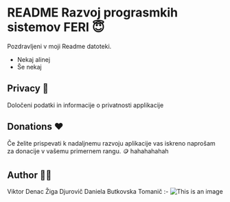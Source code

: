 # README Razvoj prograsmkih sistemov FERI :innocent:
Pozdravljeni v moji Readme datoteki. 

- Nekaj alinej
- Še nekaj

## Privacy :closed_lock_with_key:
Določeni podatki in informacije o privatnosti applikacije

## Donations :heart:
Če želite prispevati k nadaljnemu razvoju aplikacije vas iskreno naprošam za donacije
v vašemu primernem rangu. :coin: hahahahahah

## Author :raising_hand_man:
Viktor Denac
Žiga Djurovič
Daniela Butkovska Tomanič
:-
![This is an image](https://static.independent.co.uk/s3fs-public/thumbnails/image/2017/07/11/11/harold-0.jpg?width=1200)


